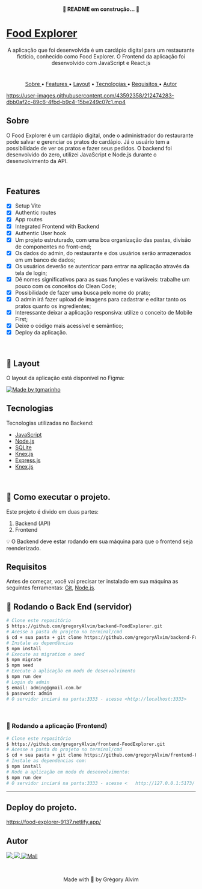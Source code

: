 <h4 align="center">
   🚧 README em construção... 🚧
</h4>

<h1>
    <a href="#"> Food Explorer </a>
</h1>

<p align="center"> A aplicação que foi desenvolvida é um cardápio digital para um restaurante fictício, conhecido como Food Explorer. O Frontend da aplicação foi desenvolvido com JavaScript e React.js </p>

#

<p align="center">
   <a href="#sobre">Sobre </a> •
   <a href="#features"> Features </a> •
   <a href="#-layout">Layout</a> •
   <a href="#tecnologias"> Tecnologias </a> •
   <a href="#requisitos"> Requisitos </a> •
   <a href="#autor"> Autor </a> 
</p>

https://user-images.githubusercontent.com/43592358/212474283-dbb0af2c-89c6-4fbd-b9c4-15be249c07c1.mp4

## Sobre

O Food Explorer é um cardápio digital, onde o administrador do restaurante pode salvar e gerenciar os pratos do cardápio. Já o usuário tem a possibilidade de ver os pratos e fazer seus pedidos.
O backend foi desenvolvido do zero, utilizei JavaScript e Node.js durante o desenvolvimento da API.

<!-- Para visualizar uma demo do Rocket Notes, <a href="https://gregoryalvim.github.io/Rocketnotes/" target="_blank">clique aqui</a>. -->


<br/>

## Features

- [x] Setup Vite
- [x] Authentic routes
- [x] App routes
- [x] Integrated Frontend with Backend
- [x] Authentic User hook
- [x] Um projeto estruturado, com uma boa organização das pastas, divisão de componentes no front-end;
- [x] Os dados do admin, do restaurante e dos usuários serão armazenados em um banco de dados;
- [x] Os usuários deverão se autenticar para entrar na aplicação através da tela de login;
- [x] Dê nomes significativos para as suas funções e variáveis: trabalhe um pouco com os conceitos do Clean Code;
- [x] Possibilidade de fazer uma busca pelo nome do prato;
- [x] O admin irá fazer upload de imagens para cadastrar e editar tanto os pratos quanto os ingredientes;
- [x] Interessante deixar a aplicação responsiva: utilize o conceito de Mobile First;
- [x] Deixe o código mais acessível e semântico;
- [x] Deploy da aplicação.

<br/>

## 🎨 Layout

O layout da aplicação está disponível no Figma:

<a href="https://www.figma.com/file/GkqG5AUJe3ppcUEHfvOX6z/food-explorer?node-id=0%3A1">
  <img alt="Made by tgmarinho" src="https://img.shields.io/badge/Acessar%20Layout%20-Figma-%2304D361">
</a>

<br/>

## Tecnologias

Tecnologias utilizadas no Backend:

- [JavaScript](https://www.w3schools.com/js/)
- [Node.js](https://nodejs.org/en/)
- [SQLite](https://www.sqlite.org/index.html)
- [Knex.js](https://knexjs.org/guide/)
- [Express.js](https://expressjs.com/en/starter/installing.html)
- [Knex.js](https://knexjs.org/guide/)

<br/>

## 🚀 Como executar o projeto.

Este projeto é divido em duas partes:
1. Backend (API) 
2. Frontend 

💡 O Backend deve estar rodando em sua máquina para que o frontend seja reenderizado.

## Requisitos

Antes de começar, você vai precisar ter instalado em sua máquina as seguintes ferramentas:
[Git](https://git-scm.com), [Node.js](https://nodejs.org/en/). 

## 🎲 Rodando o Back End (servidor)

```bash
# Clone este repositório
$ https://github.com/gregoryAlvim/backend-FoodExplorer.git
# Acesse a pasta do projeto no terminal/cmd
$ cd + sua pasta + git clone https://github.com/gregoryAlvim/backend-FoodExplorer.git
# Instale as dependências
$ npm install
# Execute as migration e seed
$ npm migrate
$ npm seed
# Execute a aplicação em modo de desenvolvimento
$ npm run dev
# Login do admin
$ email: adming@gmail.com.br
$ password: admin
# O servidor inciará na porta:3333 - acesse <http://localhost:3333>
```

<br/>

### 🎲 Rodando a aplicação (Frontend)

```bash
# Clone este repositório
$ https://github.com/gregoryAlvim/frontend-FoodExplorer.git
# Acesse a pasta do projeto no terminal/cmd
$ cd + sua pasta + git clone https://github.com/gregoryAlvim/frontend-FoodExplorer.git
# Instale as dependências com:
$ npm install
# Rode a aplicação em modo de desenvolvimento:
$ npm run dev
# O servidor inciará na porta:3333 - acesse <   http://127.0.0.1:5173/ >
```
---
## Deploy do projeto.
https://food-explorer-9137.netlify.app/

## Autor

<div> 
  <a href="https://www.linkedin.com/in/grégory-alvim/" target="_blank">
    <img src="https://img.shields.io/badge/-LinkedIn-%230077B5?style=for-the-badge&logo=linkedin&logoColor=white" target="_blank">
  </a>

  <a href="https://instagram.com/gregori_alvim" target="_blank">
    <img src="https://img.shields.io/badge/-Instagram-%23E4405F?style=for-the-badge&logo=instagram&logoColor=white" target="_blank">
  </a>

  <a href = "mailto:gregori.alvim@gmail.com">
    <img alt="Mail" src="https://img.shields.io/badge/Gmail-D14836?style=for-the-badge&logo=gmail&logoColor=white">
  </a>
</div>


&nbsp;


<p align="center"> Made with 💙 by Grégory Alvim </p>
